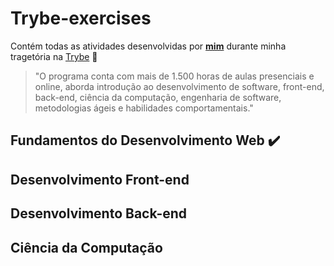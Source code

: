 # Trybe-exercises


Contém todas as atividades desenvolvidas por __[mim](https://www.linkedin.com/in/higor-anjos-4385b6175)__ durante minha tragetória na [Trybe](https://www.betrybe.com/) :rocket:

>"O programa conta com mais de 1.500 horas de aulas presenciais e online, aborda introdução ao desenvolvimento de software, front-end, back-end, ciência da computação, engenharia de software, metodologias ágeis e habilidades comportamentais."

## Fundamentos do Desenvolvimento Web :heavy_check_mark:

## Desenvolvimento Front-end 

## Desenvolvimento Back-end

## Ciência da Computação 